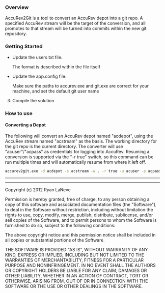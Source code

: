 ### Overview ###

AccuRev2Git is a tool to convert an AccuRev depot into a git repo. A specified AccuRev stream will be the target of the conversion, and all promotes to that stream will be turned into commits within the new git repository.

### Getting Started ###
- Update the users.txt file.

    The format is described within the file itself
- Update the app.config file.

    Make sure the paths to accurev.exe and git.exe are correct for your machine, and set the default git user name
3. Compile the solution

### How to use ###

#### Converting a Depot
The following will convert an AccuRev depot named "acdepot", using the AccuRev stream named "acstream" as the basis. The working directory for the git repo is the current directory. The converter will use "acuser"/"acpass" as credentials for logging into AccuRev. Resuming a conversion is supported via the "-r true" switch, so this command can be run multiple times and will automatically resume from where it left off.

```bat
accurev2git.exe -d acdepot -s acstream -w . -r true -u acuser -p acpass
```

---
---

Copyright (c) 2012 Ryan LaNeve

Permission is hereby granted, free of charge, to any person
obtaining a copy of this software and associated documentation
files (the "Software"), to deal in the Software without restriction,
including without limitation the rights to use, copy, modify, merge,
publish, distribute, sublicense, and/or sell copies of the Software,
and to permit persons to whom the Software is furnished to do so,
subject to the following conditions:

The above copyright notice and this permission notice shall be
included in all copies or substantial portions of the Software.

THE SOFTWARE IS PROVIDED "AS IS", WITHOUT WARRANTY OF ANY KIND,
EXPRESS OR IMPLIED, INCLUDING BUT NOT LIMITED TO THE WARRANTIES
OF MERCHANTABILITY, FITNESS FOR A PARTICULAR PURPOSE AND NONINFRINGEMENT.
IN NO EVENT SHALL THE AUTHORS OR COPYRIGHT HOLDERS BE LIABLE FOR ANY
CLAIM, DAMAGES OR OTHER LIABILITY, WHETHER IN AN ACTION OF CONTRACT,
TORT OR OTHERWISE, ARISING FROM, OUT OF OR IN CONNECTION WITH THE
SOFTWARE OR THE USE OR OTHER DEALINGS IN THE SOFTWARE.
